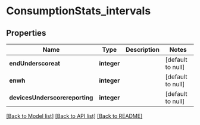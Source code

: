 # ConsumptionStats_intervals

## Properties
Name | Type | Description | Notes
------------ | ------------- | ------------- | -------------
**endUnderscoreat** | **integer** |  | [default to null]
**enwh** | **integer** |  | [default to null]
**devicesUnderscorereporting** | **integer** |  | [default to null]

[[Back to Model list]](../README.md#documentation-for-models) [[Back to API list]](../README.md#documentation-for-api-endpoints) [[Back to README]](../README.md)


